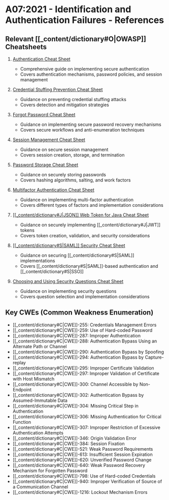 # A07:2021 - Identification and Authentication Failures - References

## Relevant [[_content/dictionary#O|OWASP]] Cheatsheets

1. [Authentication Cheat Sheet](../../[[_content/dictionary#O|OWASP]]%20Cheatsheet/cheatsheets/Authentication_Cheat_Sheet.html)
   - Comprehensive guide on implementing secure authentication
   - Covers authentication mechanisms, password policies, and session management

2. [Credential Stuffing Prevention Cheat Sheet](../../[[_content/dictionary#O|OWASP]]%20Cheatsheet/cheatsheets/Credential_Stuffing_Prevention_Cheat_Sheet.html)
   - Guidance on preventing credential stuffing attacks
   - Covers detection and mitigation strategies

3. [Forgot Password Cheat Sheet](../../[[_content/dictionary#O|OWASP]]%20Cheatsheet/cheatsheets/Forgot_Password_Cheat_Sheet.html)
   - Guidance on implementing secure password recovery mechanisms
   - Covers secure workflows and anti-enumeration techniques

4. [Session Management Cheat Sheet](../../[[_content/dictionary#O|OWASP]]%20Cheatsheet/cheatsheets/Session_Management_Cheat_Sheet.html)
   - Guidance on secure session management
   - Covers session creation, storage, and termination

5. [Password Storage Cheat Sheet](../../[[_content/dictionary#O|OWASP]]%20Cheatsheet/cheatsheets/Password_Storage_Cheat_Sheet.html)
   - Guidance on securely storing passwords
   - Covers hashing algorithms, salting, and work factors

6. [Multifactor Authentication Cheat Sheet](../../[[_content/dictionary#O|OWASP]]%20Cheatsheet/cheatsheets/Multifactor_Authentication_Cheat_Sheet.html)
   - Guidance on implementing multi-factor authentication
   - Covers different types of factors and implementation considerations

7. [[[_content/dictionary#J|JSON]] Web Token for Java Cheat Sheet](../../[[_content/dictionary#O|OWASP]]%20Cheatsheet/cheatsheets/JSON_Web_Token_for_Java_Cheat_Sheet.html)
   - Guidance on securely implementing [[_content/dictionary#J|JWT]] tokens
   - Covers token creation, validation, and security considerations

8. [[[_content/dictionary#S|SAML]] Security Cheat Sheet](../../[[_content/dictionary#O|OWASP]]%20Cheatsheet/cheatsheets/SAML_Security_Cheat_Sheet.html)
   - Guidance on securing [[_content/dictionary#S|SAML]] implementations
   - Covers [[_content/dictionary#S|SAML]]-based authentication and [[_content/dictionary#S|SSO]]

9. [Choosing and Using Security Questions Cheat Sheet](../../[[_content/dictionary#O|OWASP]]%20Cheatsheet/cheatsheets/Choosing_and_Using_Security_Questions_Cheat_Sheet.html)
   - Guidance on implementing security questions
   - Covers question selection and implementation considerations

## Key CWEs (Common Weakness Enumeration)

- [[_content/dictionary#C|CWE]]-255: Credentials Management Errors
- [[_content/dictionary#C|CWE]]-259: Use of Hard-coded Password
- [[_content/dictionary#C|CWE]]-287: Improper Authentication
- [[_content/dictionary#C|CWE]]-288: Authentication Bypass Using an Alternate Path or Channel
- [[_content/dictionary#C|CWE]]-290: Authentication Bypass by Spoofing
- [[_content/dictionary#C|CWE]]-294: Authentication Bypass by Capture-replay
- [[_content/dictionary#C|CWE]]-295: Improper Certificate Validation
- [[_content/dictionary#C|CWE]]-297: Improper Validation of Certificate with Host Mismatch
- [[_content/dictionary#C|CWE]]-300: Channel Accessible by Non-Endpoint
- [[_content/dictionary#C|CWE]]-302: Authentication Bypass by Assumed-Immutable Data
- [[_content/dictionary#C|CWE]]-304: Missing Critical Step in Authentication
- [[_content/dictionary#C|CWE]]-306: Missing Authentication for Critical Function
- [[_content/dictionary#C|CWE]]-307: Improper Restriction of Excessive Authentication Attempts
- [[_content/dictionary#C|CWE]]-346: Origin Validation Error
- [[_content/dictionary#C|CWE]]-384: Session Fixation
- [[_content/dictionary#C|CWE]]-521: Weak Password Requirements
- [[_content/dictionary#C|CWE]]-613: Insufficient Session Expiration
- [[_content/dictionary#C|CWE]]-620: Unverified Password Change
- [[_content/dictionary#C|CWE]]-640: Weak Password Recovery Mechanism for Forgotten Password
- [[_content/dictionary#C|CWE]]-798: Use of Hard-coded Credentials
- [[_content/dictionary#C|CWE]]-940: Improper Verification of Source of a Communication Channel
- [[_content/dictionary#C|CWE]]-1216: Lockout Mechanism Errors 